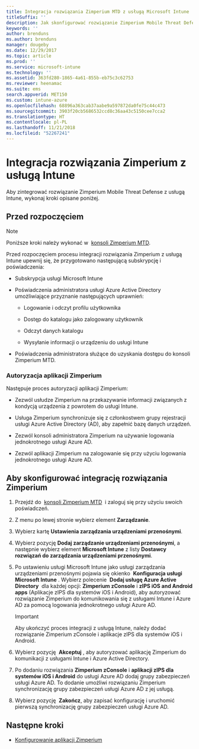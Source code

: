 ```yaml
---
title: Integracja rozwiązania Zimperium MTD z usługą Microsoft Intune
titleSuffix: ''
description: Jak skonfigurować rozwiązanie Zimperium Mobile Threat Defense (MTD) za pomocą usługi Microsoft Intune w celu kontrolowania dostępu urządzeń przenośnych do zasobów firmy.
keywords: ''
author: brenduns
ms.author: brenduns
manager: dougeby
ms.date: 12/29/2017
ms.topic: article
ms.prod: ''
ms.service: microsoft-intune
ms.technology: ''
ms.assetid: 363fd280-1865-4a61-855b-eb75c3c62753
ms.reviewer: heenamac
ms.suite: ems
search.appverid: MET150
ms.custom: intune-azure
ms.openlocfilehash: 68896a363cab37aabe9a597872da0fe75c44c473
ms.sourcegitcommit: 3903f20cb5686532ccd8c36aa43c5150cee7cca2
ms.translationtype: HT
ms.contentlocale: pl-PL
ms.lasthandoff: 11/21/2018
ms.locfileid: "52267241"
---
```

# <a name="integrate-zimperium-with-intune"></a>Integracja rozwiązania Zimperium z usługą Intune

Aby zintegrować rozwiązanie Zimperium Mobile Threat Defense z usługą Intune, wykonaj kroki opisane poniżej.

## <a name="before-you-begin"></a>Przed rozpoczęciem

> [!NOTE]
> Poniższe kroki należy wykonać w  [konsoli Zimperium MTD](https://sso.zimperium.com/signon/aad/).

Przed rozpoczęciem procesu integracji rozwiązania Zimperium z usługą Intune upewnij się, że przygotowano następującą subskrypcję i poświadczenia:

-   Subskrypcja usługi Microsoft Intune

-   Poświadczenia administratora usługi Azure Active Directory umożliwiające przyznanie następujących uprawnień:

    -   Logowanie i odczyt profilu użytkownika

    -   Dostęp do katalogu jako zalogowany użytkownik

    -   Odczyt danych katalogu

    -   Wysyłanie informacji o urządzeniu do usługi Intune

-   Poświadczenia administratora służące do uzyskania dostępu do konsoli Zimperium MTD.

### <a name="zimperium-app-authorization"></a>Autoryzacja aplikacji Zimperium

Następuje proces autoryzacji aplikacji Zimperium:

-   Zezwól usłudze Zimperium na przekazywanie informacji związanych z kondycją urządzenia z powrotem do usługi Intune.

-   Usługa Zimperium synchronizuje się z członkostwem grupy rejestracji usługi Azure Active Directory (AD), aby zapełnić bazę danych urządzeń.

-   Zezwól konsoli administratora Zimperium na używanie logowania jednokrotnego usługi Azure AD.

-   Zezwól aplikacji Zimperium na zalogowanie się przy użyciu logowania jednokrotnego usługi Azure AD.

## <a name="to-set-up-zimperium-integration"></a>Aby skonfigurować integrację rozwiązania Zimperium

1.  Przejdź do  [konsoli Zimperium MTD](https://sso.zimperium.com/signon/aad/)  i zaloguj się przy użyciu swoich poświadczeń.

2.  Z menu po lewej stronie wybierz element **Zarządzanie**.

3.  Wybierz kartę **Ustawienia zarządzania urządzeniami przenośnymi**.

4.  Wybierz pozycję **Dodaj zarządzanie urządzeniami przenośnymi**, a następnie wybierz element **Microsoft Intune** z listy **Dostawcy rozwiązań do zarządzania urządzeniami przenośnymi**.

5.  Po ustawieniu usługi Microsoft Intune jako usługi zarządzania urządzeniami przenośnymi pojawia się okienko  **Konfiguracja usługi Microsoft Intune** . Wybierz polecenie  **Dodaj usługę Azure Active Directory**  dla każdej opcji: **Zimperium zConsole** i **zIPS iOS and Android apps** (Aplikacje zIPS dla systemów iOS i Android), aby autoryzować rozwiązanie Zimperium do komunikowania się z usługami Intune i Azure AD za pomocą logowania jednokrotnego usługi Azure AD.

    > [!IMPORTANT]
    > Aby ukończyć proces integracji z usługą Intune, należy dodać rozwiązanie Zimperium zConsole i aplikacje zIPS dla systemów iOS i Android.

6.  Wybierz pozycję  **Akceptuj** , aby autoryzować aplikację Zimperium do komunikacji z usługami Intune i Azure Active Directory.

7.  Po dodaniu rozwiązania **Zimperium zConsole** i **aplikacji zIPS dla systemów iOS i Android** do usługi Azure AD dodaj grupy zabezpieczeń usługi Azure AD. To dodanie umożliwi rozwiązaniu Zimperium synchronizację grupy zabezpieczeń usługi Azure AD z jej usługą.

8.  Wybierz pozycję  **Zakończ**, aby zapisać konfigurację i uruchomić pierwszą synchronizację grupy zabezpieczeń usługi Azure AD.

## <a name="next-steps"></a>Następne kroki

-   [Konfigurowanie aplikacji Zimperium](mtd-apps-ios-app-configuration-policy-add-assign.md)
